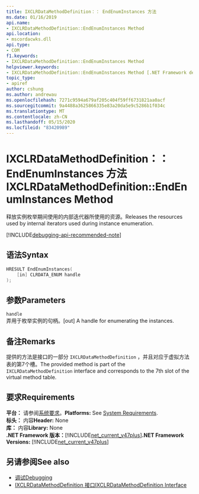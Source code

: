 ```yaml
---
title: IXCLRDataMethodDefinition：： EndEnumInstances 方法
ms.date: 01/16/2019
api.name:
- IXCLRDataMethodDefinition::EndEnumInstances Method
api.location:
- mscordacwks.dll
api.type:
- COM
f1.keywords:
- IXCLRDataMethodDefinition::EndEnumInstances Method
helpviewer.keywords:
- IXCLRDataMethodDefinition::EndEnumInstances Method [.NET Framework debugging]
topic_type:
- apiref
author: cshung
ms.author: andrewau
ms.openlocfilehash: 7271c9594a679af205c404f59ff6731821aa0acf
ms.sourcegitcommit: 9a4488a3625866335e83a20da5e9c5286b1f034c
ms.translationtype: MT
ms.contentlocale: zh-CN
ms.lasthandoff: 05/15/2020
ms.locfileid: "83420989"
---
```

# <a name="ixclrdatamethoddefinitionendenuminstances-method"></a><span data-ttu-id="2d61b-102">IXCLRDataMethodDefinition：： EndEnumInstances 方法</span><span class="sxs-lookup"><span data-stu-id="2d61b-102">IXCLRDataMethodDefinition::EndEnumInstances Method</span></span>

<span data-ttu-id="2d61b-103">释放实例枚举期间使用的内部迭代器所使用的资源。</span><span class="sxs-lookup"><span data-stu-id="2d61b-103">Releases the resources used by internal iterators used during instance enumeration.</span></span>

[!INCLUDE[debugging-api-recommended-note](../../../../includes/debugging-api-recommended-note.md)]

## <a name="syntax"></a><span data-ttu-id="2d61b-104">语法</span><span class="sxs-lookup"><span data-stu-id="2d61b-104">Syntax</span></span>

```cpp
HRESULT EndEnumInstances(
    [in] CLRDATA_ENUM handle
);
```

## <a name="parameters"></a><span data-ttu-id="2d61b-105">参数</span><span class="sxs-lookup"><span data-stu-id="2d61b-105">Parameters</span></span>

`handle`\
<span data-ttu-id="2d61b-106">弄用于枚举实例的句柄。</span><span class="sxs-lookup"><span data-stu-id="2d61b-106">[out] A handle for enumerating the instances.</span></span>

## <a name="remarks"></a><span data-ttu-id="2d61b-107">备注</span><span class="sxs-lookup"><span data-stu-id="2d61b-107">Remarks</span></span>

<span data-ttu-id="2d61b-108">提供的方法是接口的一部分 `IXCLRDataMethodDefinition` ，并且对应于虚拟方法表的第7个槽。</span><span class="sxs-lookup"><span data-stu-id="2d61b-108">The provided method is part of the `IXCLRDataMethodDefinition` interface and corresponds to the 7th slot of the virtual method table.</span></span>

## <a name="requirements"></a><span data-ttu-id="2d61b-109">要求</span><span class="sxs-lookup"><span data-stu-id="2d61b-109">Requirements</span></span>

<span data-ttu-id="2d61b-110">**平台：** 请参阅[系统要求](../../get-started/system-requirements.md)。</span><span class="sxs-lookup"><span data-stu-id="2d61b-110">**Platforms:** See [System Requirements](../../get-started/system-requirements.md).</span></span>  
<span data-ttu-id="2d61b-111">**标头：** 内容</span><span class="sxs-lookup"><span data-stu-id="2d61b-111">**Header:** None</span></span>  
<span data-ttu-id="2d61b-112">**库：** 内容</span><span class="sxs-lookup"><span data-stu-id="2d61b-112">**Library:** None</span></span>  
<span data-ttu-id="2d61b-113">**.NET Framework 版本：**[!INCLUDE[net_current_v47plus](../../../../includes/net-current-v47plus.md)]</span><span class="sxs-lookup"><span data-stu-id="2d61b-113">**.NET Framework Versions:** [!INCLUDE[net_current_v47plus](../../../../includes/net-current-v47plus.md)]</span></span>  

## <a name="see-also"></a><span data-ttu-id="2d61b-114">另请参阅</span><span class="sxs-lookup"><span data-stu-id="2d61b-114">See also</span></span>

- [<span data-ttu-id="2d61b-115">调试</span><span class="sxs-lookup"><span data-stu-id="2d61b-115">Debugging</span></span>](index.md)
- [<span data-ttu-id="2d61b-116">IXCLRDataMethodDefinition 接口</span><span class="sxs-lookup"><span data-stu-id="2d61b-116">IXCLRDataMethodDefinition Interface</span></span>](ixclrdatamethoddefinition-interface.md)
